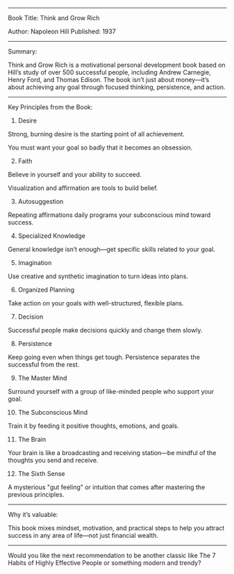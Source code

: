 


---

Book Title: Think and Grow Rich

Author: Napoleon Hill
Published: 1937


---

Summary:

Think and Grow Rich is a motivational personal development book based on Hill’s study of over 500 successful people, including Andrew Carnegie, Henry Ford, and Thomas Edison. The book isn’t just about money—it’s about achieving any goal through focused thinking, persistence, and action.


---

Key Principles from the Book:

1. Desire

Strong, burning desire is the starting point of all achievement.

You must want your goal so badly that it becomes an obsession.


2. Faith

Believe in yourself and your ability to succeed.

Visualization and affirmation are tools to build belief.


3. Autosuggestion

Repeating affirmations daily programs your subconscious mind toward success.


4. Specialized Knowledge

General knowledge isn’t enough—get specific skills related to your goal.


5. Imagination

Use creative and synthetic imagination to turn ideas into plans.


6. Organized Planning

Take action on your goals with well-structured, flexible plans.


7. Decision

Successful people make decisions quickly and change them slowly.


8. Persistence

Keep going even when things get tough. Persistence separates the successful from the rest.


9. The Master Mind

Surround yourself with a group of like-minded people who support your goal.


10. The Subconscious Mind

Train it by feeding it positive thoughts, emotions, and goals.


11. The Brain

Your brain is like a broadcasting and receiving station—be mindful of the thoughts you send and receive.


12. The Sixth Sense

A mysterious "gut feeling" or intuition that comes after mastering the previous principles.



---

Why it’s valuable:

This book mixes mindset, motivation, and practical steps to help you attract success in any area of life—not just financial wealth.


---

Would you like the next recommendation to be another classic like The 7 Habits of Highly Effective People or something modern and trendy?

